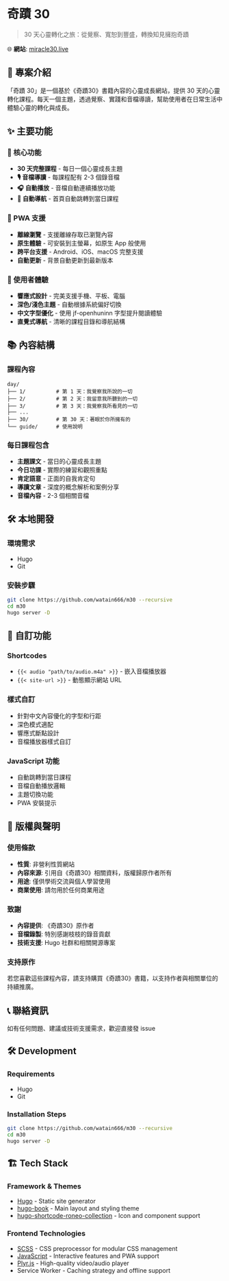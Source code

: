 # 奇蹟 30

> 30 天心靈轉化之旅：從覺察、寬恕到豐盛，轉換知見擁抱奇蹟

🌐 **網站**: [miracle30.live](https://miracle30.live/)

## 📖 專案介紹

「奇蹟 30」是一個基於《奇蹟30》書籍內容的心靈成長網站，提供 30 天的心靈轉化課程。每天一個主題，透過覺察、實踐和音檔導讀，幫助使用者在日常生活中體驗心靈的轉化與成長。

## ✨ 主要功能

### 🎯 核心功能
- **30 天完整課程** - 每日一個心靈成長主題
- **🎙️ 音檔導讀** - 每課程配有 2-3 個錄音檔
- **🎧 自動播放** - 音檔自動連續播放功能
- **📱 自動導航** - 首頁自動跳轉到當日課程

### 📱 PWA 支援
- **離線瀏覽** - 支援離線存取已瀏覽內容
- **原生體驗** - 可安裝到主螢幕，如原生 App 般使用
- **跨平台支援** - Android、iOS、macOS 完整支援
- **自動更新** - 背景自動更新到最新版本

### 🎨 使用者體驗
- **響應式設計** - 完美支援手機、平板、電腦
- **深色/淺色主題** - 自動根據系統偏好切換
- **中文字型優化** - 使用 jf-openhuninn 字型提升閱讀體驗
- **直覺式導航** - 清晰的課程目錄和導航結構

## 📚 內容結構

### 課程內容
```
day/
├── 1/          # 第 1 天：我覺察我所說的一切
├── 2/          # 第 2 天：我留意我所聽到的一切
├── 3/          # 第 3 天：我覺察我所看見的一切
├── ...
├── 30/         # 第 30 天：著眼於你所擁有的
└── guide/      # 使用說明
```

### 每日課程包含
- **主題課文** - 當日的心靈成長主題
- **今日功課** - 實際的練習和觀照重點
- **肯定語意** - 正面的自我肯定句
- **導讀文章** - 深度的概念解析和案例分享
- **音檔內容** - 2-3 個相關音檔

## 🛠️ 本地開發

### 環境需求
- Hugo
- Git

### 安裝步驟
```bash
git clone https://github.com/watain666/m30 --recursive 
cd m30
hugo server -D
```

## 🎨 自訂功能

### Shortcodes
- `{{< audio "path/to/audio.m4a" >}}` - 嵌入音檔播放器
- `{{< site-url >}}` - 動態顯示網站 URL

### 樣式自訂
- 針對中文內容優化的字型和行距
- 深色模式適配
- 響應式斷點設計
- 音檔播放器樣式自訂

### JavaScript 功能
- 自動跳轉到當日課程
- 音檔自動播放邏輯
- 主題切換功能
- PWA 安裝提示

## 📄 版權與聲明

### 使用條款
- **性質**: 非營利性質網站
- **內容來源**: 引用自《奇蹟30》相關資料，版權歸原作者所有
- **用途**: 僅供學術交流與個人學習使用
- **商業使用**: 請勿用於任何商業用途

### 致謝
- **內容提供**: 《奇蹟30》原作者
- **音檔錄製**: 特別感謝枝枝的錄音貢獻
- **技術支援**: Hugo 社群和相關開源專案

### 支持原作
若您喜歡這些課程內容，請支持購買《奇蹟30》書籍，以支持作者與相關單位的持續推廣。

## 📞 聯絡資訊

如有任何問題、建議或技術支援需求，歡迎直接發 issue

## 🛠️ Development

### Requirements
- Hugo
- Git

### Installation Steps
```bash
git clone https://github.com/watain666/m30 --recursive 
cd m30
hugo server -D
```

## 🏗️ Tech Stack

### Framework & Themes
- [Hugo](https://gohugo.io/) - Static site generator
- [hugo-book](https://github.com/alex-shpak/hugo-book) - Main layout and styling theme
- [hugo-shortcode-roneo-collection](https://github.com/RoneoOrg/hugo-shortcode-roneo-collection) - Icon and component support

### Frontend Technologies
- [SCSS](https://sass-lang.com/) - CSS preprocessor for modular CSS management
- [JavaScript](https://developer.mozilla.org/en-US/docs/Web/JavaScript) - Interactive features and PWA support
- [Plyr.js](https://plyr.io) - High-quality video/audio player
- Service Worker - Caching strategy and offline support

